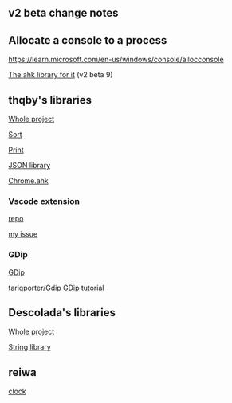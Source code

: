 ## v2 beta change notes

[](https://www.autohotkey.com/boards/viewtopic.php?f=24&p=488852&sid=72937eef25b7e8adbb65475a5c150cab#p488852)

## Allocate a console to a process

https://learn.microsoft.com/en-us/windows/console/allocconsole

[The ahk library for it](https://github.com/Onimuru/Console) (v2 beta 9)

## thqby's libraries

[Whole project](https://github.com/thqby/ahk2_lib)

[Sort](https://github.com/thqby/ahk2_lib/blob/master/sort.ahk)

[Print](https://github.com/thqby/ahk2_lib/blob/master/print.ahk)

[JSON library](https://github.com/thqby/ahk2_lib/blob/master/JSON.ahk)

[Chrome.ahk](https://github.com/thqby/ahk2_lib/blob/master/Chrome.ahk)

### Vscode extension

[repo](https://github.com/thqby/vscode-autohotkey2-lsp)

[my issue](https://github.com/thqby/vscode-autohotkey2-lsp/issues/192)

### GDip

[GDip](https://github.com/thqby/ahk2_lib/blob/master/CGdip.ahk)

tariqporter/Gdip [GDip tutorial](https://github.com/tariqporter/Gdip)

## Descolada's libraries

[Whole project](https://github.com/Descolada/AHK-v2-libraries)

[String library](https://github.com/Descolada/AHK-v2-libraries/blob/main/Lib/String.ahk)

## reiwa

[clock](https://github.com/rbstrachan/ahk-clock)